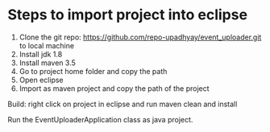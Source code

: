 # Steps to import project into eclipse

1. Clone the git repo:  https://github.com/repo-upadhyay/event_uploader.git to local machine
2. Install jdk 1.8
3. Install maven 3.5
4. Go to project home folder and copy the path
5. Open eclipse
6. Import as maven project and copy the path of the project


Build:  right click on project in eclipse and run maven clean and install

Run the EventUploaderApplication class as java project.
